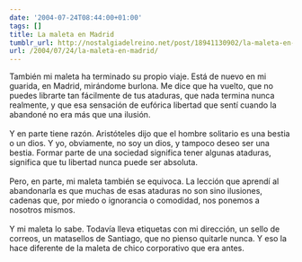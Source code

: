 ```yaml
---
date: '2004-07-24T08:44:00+01:00'
tags: []
title: La maleta en Madrid
tumblr_url: http://nostalgiadelreino.net/post/18941130902/la-maleta-en-madrid
url: /2004/07/24/la-maleta-en-madrid/
---
```


<p>También mi maleta ha terminado su propio viaje. Está de nuevo en mi guarida, en Madrid, mirándome burlona. Me dice que ha vuelto, que no puedes librarte tan fácilmente de tus ataduras, que nada termina nunca realmente, y que esa sensación de eufórica libertad que sentí cuando la abandoné no era más que una ilusión.<br/><br/>Y en parte tiene razón. Aristóteles dijo que el hombre solitario es una bestia o un dios. Y yo, obviamente, no soy un dios, y tampoco deseo ser una bestia. Formar parte de una sociedad significa tener algunas ataduras, significa que tu libertad nunca puede ser absoluta.<br/><br/>Pero, en parte, mi maleta también se equivoca. La lección que aprendí al abandonarla es que muchas de esas ataduras no son sino ilusiones, cadenas que, por miedo o ignorancia o comodidad, nos ponemos a nosotros mismos.<br/><br/>Y mi maleta lo sabe. Todavía lleva etiquetas con mi dirección, un sello de correos, un matasellos de Santiago, que no pienso quitarle nunca. Y eso la hace diferente de la maleta de chico corporativo que era antes. </p><div class="blogger-post-footer"><img width="1" height="1" src="https://blogger.googleusercontent.com/tracker/1180118427259117074-2198474419579273763?l=nostalgiadelreino.blogspot.com" alt=""/></div>